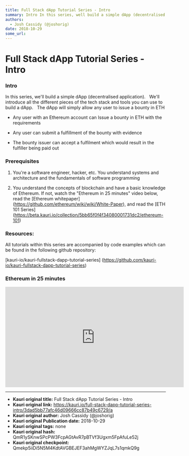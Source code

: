 ```yaml
---
title: Full Stack dApp Tutorial Series - Intro
summary: Intro In this series, well build a simple dApp (decentralised application).   Well introduce all the different pieces of the tech stack and tools you can use to build a dApp.   The dApp will simply allow any user to issue a bounty in ETH Any user with an Ethereum account can Issue a bounty in ETH with the requirements Any user can submit a fulfillment of the bounty with evidence The bounty issuer can accept a fulfilment which would result in the fulfiller being paid out Prerequisites Youre a sof
authors:
  - Josh Cassidy (@joshorig)
date: 2018-10-29
some_url: 
---
```


# Full Stack dApp Tutorial Series - Intro



### Intro

In this series, we'll build a simple dApp (decentralised application).
 
We'll introduce all the different pieces of the tech stack and tools you can use to build a dApp.
 
The dApp will simply allow any user to issue a bounty in ETH

- Any user with an Ethereum account can Issue a bounty in ETH with the requirements

- Any user can submit a fulfillment of the bounty with evidence

- The bounty issuer can accept a fulfilment which would result in the fulfiller being paid out

### Prerequisites

1. You're a software engineer, hacker, etc. You understand systems and architecture and the fundamentals of software programming

2. You understand the concepts of blockchain and have a basic knowledge of Ethereum. If not, watch the "Ethereum in 25 minutes" video below, read the [Ethereum whitepaper] (https://github.com/ethereum/wiki/wiki/White-Paper), and read the [ETH 101 Series] (https://beta.kauri.io/collection/5bb65f0f4f34080001731dc2/ethereum-101) 

### Resources:

All tutorials within this series are accompanied by code examples which can be found in the following github repository:

[kauri-io/kauri-fullstack-dapp-tutorial-series] (https://github.com/kauri-io/kauri-fullstack-dapp-tutorial-series)

### Ethereum in 25 minutes

<div align="center"><iframe width="560" height="315" src="https://www.youtube.com/embed/66SaEDzlmP4" frameborder="0" allow="encrypted-media" allowfullscreen></iframe></div>


---

- **Kauri original title:** Full Stack dApp Tutorial Series - Intro
- **Kauri original link:** https://kauri.io/full-stack-dapp-tutorial-series-intro/3dad5bb77afc46d09666cc87b49c6729/a
- **Kauri original author:** Josh Cassidy (@joshorig)
- **Kauri original Publication date:** 2018-10-29
- **Kauri original tags:** none
- **Kauri original hash:** QmR1ySKnwSPcPW3FcpAGtAvR7pBTVf3Ugxm5FpAfuLe52j
- **Kauri original checkpoint:** Qmekp5iiDi5N5M4KdtAVGBEJEF3ahMgWYZJqL7s1qmkQ9g




